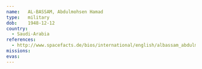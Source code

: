```yaml
---
name:	AL-BASSAM, Abdulmohsen Hamad
type:	military
dob:	1948-12-12
country:
  - Saudi-Arabia
references:
  - http://www.spacefacts.de/bios/international/english/albassam_abdulmohsen.htm
missions:
evas:
---
```

